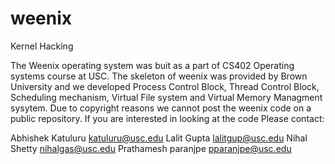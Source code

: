 weenix
======

Kernel Hacking

The Weenix operating system was buit as a part of CS402 Operating systems course at USC. 
The skeleton of weenix was provided by Brown University and we developed Process Control Block, Thread Control Block, 
Scheduling mechanism, Virtual File system and Virtual Memory Managment sysytem. Due to copyright reasons we cannot post the 
weenix code on a public repository. If you are interested in looking at the code Please contact:

Abhishek Katuluru katuluru@usc.edu
Lalit Gupta lalitgup@usc.edu
Nihal Shetty nihalgas@usc.edu
Prathamesh paranjpe pparanjpe@usc.edu
